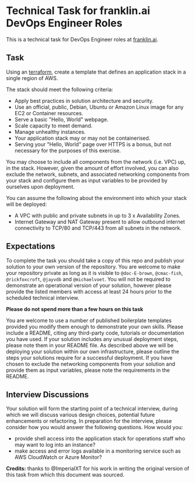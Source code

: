 # Technical Task for franklin.ai DevOps Engineer Roles

This is a technical task for DevOps Engineer roles at [franklin.ai](https://franklin.ai).

## Task

Using an [terraform](https://www.terraform.io/), create a template that defines an application stack in a single region of AWS.

The stack should meet the following criteria:

- Apply best practices in solution architecture and security.
- Use an official, public, Debian, Ubuntu or Amazon Linux image for any EC2 or Container resources.
- Serve a basic "Hello, World" webpage.
- Scale capacity to meet demand.
- Manage unhealthy instances.
- Your application stack may or may not be containerised.
- Serving your "Hello, World" page over HTTPS is a bonus, but not necessary for the purposes of this exercise.

You may choose to include all components from the network (i.e. VPC) up, in the stack.
However, given the amount of effort involved, you can also exclude the network, subnets, and associated networking components from your stack and configure them as input variables to be provided by ourselves upon deployment.

You can assume the following about the environment into which your stack will be deployed:

- A VPC with public and private subnets in up to 3 x Availability Zones.
- Internet Gateway and NAT Gateway present to allow outbound internet connectivity to TCP/80 and TCP/443 from all subnets in the network.

## Expectations

To complete the task you should take a copy of this repo and publish your solution to your own version of the repository.
You are welcome to make your repository private as long as it is visible to `@doc-E-brown`, `@cmac-fish`, `@rickfoxcroft`, `@jayvdb` and `@michaelvoet`.
You will not be required to demonstrate an operational version of your solution, however please provide the listed members with access at least 24 hours prior to the scheduled technical interview.

**Please do not spend more than a few hours on this task**

You are welcome to use a number of published boilerplate templates provided you modify them enough to demonstrate your own skills.
Please include a README, citing any third-party code, tutorials or documentation you have used.
If your solution includes any unusual deployment steps, please note them in your README file.
As described above we will be deploying your solution within our own infrastructure, please outline the steps your solutions require for a successful deployment.
If you have chosen to exclude the networking components from your solution and provide them as input variables, please note the requirements in the README.

## Interview Discussions

Your solution will form the starting point of a technical interview, during which we will discuss various design choices, potential future enhancements or refactoring.
In preparation for the interview, please consider how you would answer the following questions. How would you:

- provide shell access into the application stack for operations staff who may want to log into an instance?
- make access and error logs available in a monitoring service such as AWS CloudWatch or Azure Monitor?

**Credits:** thanks to @ImperialXT for his work in writing the original version of this task from which this document was sourced.
